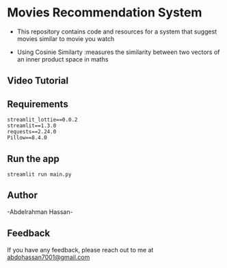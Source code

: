 # Movies Recommendation System

  * This repository contains code and resources for a system that suggest movies similar to movie you watch 
  
  * Using Cosinie Similarty :measures the similarity between two vectors of an inner product space in maths
  

## Video Tutorial





## Requirements
```
streamlit_lottie==0.0.2
streamlit==1.3.0
requests==2.24.0
Pillow==8.4.0
```

## Run the app
```
streamlit run main.py
```

## Author
-Abdelrahman Hassan-



## Feedback

If you have any feedback, please reach out to me at abdohassan7001@gmail.com


